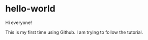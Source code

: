 # hello-world

 Hi everyone!
 
 This is my first time using Github. I am trying to follow the tutorial.
 
